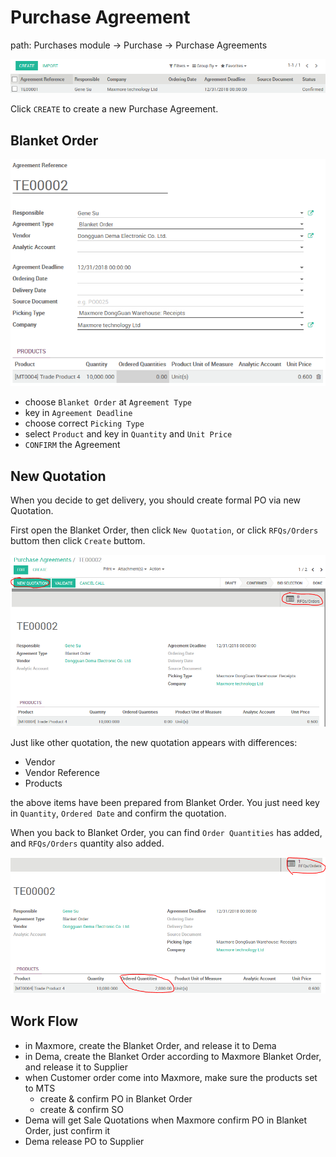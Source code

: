 # Purchase Agreement

path: Purchases module -> Purchase -> Purchase Agreements

![Blanket Order](_images/purchase_agreement.PNG)

Click `CREATE` to create a new Purchase Agreement.

## Blanket Order

![Blanket Order](_images/purchase_agreement1.PNG)

* choose `Blanket Order` at `Agreement Type`
* key in `Agreement Deadline`
* choose correct `Picking Type`
* select `Product` and key in `Quantity` and `Unit Price`
* `CONFIRM` the Agreement

## New Quotation

When you decide to get delivery, you should create formal PO via new Quotation.

First open the Blanket Order, then click `New Quotation`, or click `RFQs/Orders` buttom then click `Create` buttom.

![New Quotation](_images/purchase_agreement2.PNG)

Just like other quotation, the new quotation appears with differences:

* Vendor
* Vendor Reference
* Products

the above items have been prepared from Blanket Order. You just need key in `Quantity`, `Ordered Date` and confirm the quotation.

When you back to Blanket Order, you can find `Order Quantities` has added, and `RFQs/Orders` quantity also added.

![Blanket Order 2](_images/purchase_agreement3.PNG)

## Work Flow

* in Maxmore, create the Blanket Order, and release it to Dema
* in Dema, create the Blanket Order according to Maxmore Blanket Order, and release it to Supplier
* when Customer order come into Maxmore, make sure the products set to MTS
  * create & confirm PO in Blanket Order
  * create & confirm SO
* Dema will get Sale Quotations when Maxmore confirm PO in Blanket Order, just confirm it
* Dema release PO to Supplier